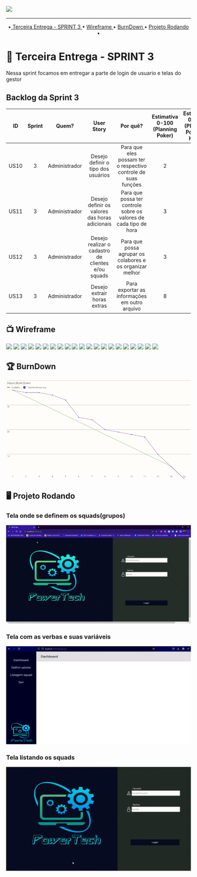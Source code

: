  <img src="https://user-images.githubusercontent.com/102330791/163039449-5e73781f-a340-45b3-a42e-28d95e476e76.png" width="150px" />
</div>

<hr>
<p align="center">  
  •<a href ="🔖">   Terceira Entrega - SPRINT 3 </a> • 
   <a href="#tv-wireframe" >  Wireframe </a> • 
   <a href="#trophy-burndown" >   BurnDown </a> • 
  <a href="	#desktop_computer" >   Projeto Rodando </a> • 
   
  # 🔖  Terceira Entrega - SPRINT 3
Nessa sprint focamos em entregar a parte de login de usuario e telas do gestor

## Backlog da Sprint 3
  
 
|  ID  | Sprint |     Quem?     |                     User Story                     |                              Por quê?                             | Estimativa 0-100 (Planning Poker) | Estimativa 0-100 (Planning Poker) - Horas | Importância  |
|:----:|:------:|:-------------:|:--------------------------------------------------:|:-----------------------------------------------------------------:|:---------------------------------:|:-----------------------------------------:|:-----------------:|
| US10 |    3   | Administrador |         Desejo definir o tipo dos usuários         |   Para que eles possam ter o respectivo controle de suas funções  |                 2                 |                     4                     |        Alta       |
| US11 |    3   | Administrador |   Desejo definir os valores das horas adicionais   | Para que possa ter controle sobre os valores de cada tipo de hora |                 3                 |                     6                     |     Muito Alta    |
| US12 |    3   | Administrador | Desejo realizar o cadastro de clientes e/ou squads |     Para que possa agrupar os colabores e os organizar melhor     |                 3                 |                     6                     |        Alta       |
| US13 |    3   | Administrador |             Desejo extrair horas extras            |           Para exportar as informações em outro arquivo           |                 8                 |                     20                    |        Alta       |<hr>











##  :tv: Wireframe
  <img src="https://github.com/PowerTech-Fatec/API-2RP-NET/blob/master/docs/imagens/Wireframe%203/API%204%C2%BA%20(1)-01.jpg" />
  <img src="https://github.com/PowerTech-Fatec/API-2RP-NET/blob/master/docs/imagens/Wireframe%203/API%204%C2%BA%20(1)-02.jpg" />
  <img src="https://github.com/PowerTech-Fatec/API-2RP-NET/blob/master/docs/imagens/Wireframe%203/API%204%C2%BA%20(1)-03.jpg" />
  <img src="https://github.com/PowerTech-Fatec/API-2RP-NET/blob/master/docs/imagens/Wireframe%203/API%204%C2%BA%20(1)-04.jpg" />
  <img src="https://github.com/PowerTech-Fatec/API-2RP-NET/blob/master/docs/imagens/Wireframe%203/API%204%C2%BA%20(1)-05.jpg" />
  <img src="https://github.com/PowerTech-Fatec/API-2RP-NET/blob/master/docs/imagens/Wireframe%203/API%204%C2%BA%20(1)-06.jpg" />
  <img src="https://github.com/PowerTech-Fatec/API-2RP-NET/blob/master/docs/imagens/Wireframe%203/API%204%C2%BA%20(1)-07.jpg" />
  <img src="https://github.com/PowerTech-Fatec/API-2RP-NET/blob/master/docs/imagens/Wireframe%203/API%204%C2%BA%20(1)-08.jpg" />
  <img src="https://github.com/PowerTech-Fatec/API-2RP-NET/blob/master/docs/imagens/Wireframe%203/API%204%C2%BA%20(1)-09.jpg" />
  <img src="https://github.com/PowerTech-Fatec/API-2RP-NET/blob/master/docs/imagens/Wireframe%203/API%204%C2%BA%20(1)-10.jpg" />
  <img src="https://github.com/PowerTech-Fatec/API-2RP-NET/blob/master/docs/imagens/Wireframe%203/API%204%C2%BA%20(1)-11.jpg" />
  <img src="https://github.com/PowerTech-Fatec/API-2RP-NET/blob/master/docs/imagens/Wireframe%203/API%204%C2%BA%20(1)-12.jpg" />
  <img src="https://github.com/PowerTech-Fatec/API-2RP-NET/blob/master/docs/imagens/Wireframe%203/API%204%C2%BA%20(1)-13.jpg" />
  <img src="https://github.com/PowerTech-Fatec/API-2RP-NET/blob/master/docs/imagens/Wireframe%203/API%204%C2%BA%20(1)-14.jpg" />
  <img src="https://github.com/PowerTech-Fatec/API-2RP-NET/blob/master/docs/imagens/Wireframe%203/API%204%C2%BA%20(1)-15.jpg" />
  <img src="https://github.com/PowerTech-Fatec/API-2RP-NET/blob/master/docs/imagens/Wireframe%203/API%204%C2%BA%20(1)-16.jpg" />
  <img src="https://github.com/PowerTech-Fatec/API-2RP-NET/blob/master/docs/imagens/Wireframe%203/API%204%C2%BA%20(1)-17.jpg" />
  <img src="https://github.com/PowerTech-Fatec/API-2RP-NET/blob/master/docs/imagens/Wireframe%203/API%204%C2%BA%20(1)-18.jpg" />
  <img src="https://github.com/PowerTech-Fatec/API-2RP-NET/blob/master/docs/imagens/Wireframe%203/API%204%C2%BA%20(1)-19.jpg" />
  <img src="https://github.com/PowerTech-Fatec/API-2RP-NET/blob/master/docs/imagens/Wireframe%203/API%204%C2%BA%20(1)-20.jpg" />
  <img src="https://github.com/PowerTech-Fatec/API-2RP-NET/blob/master/docs/imagens/Wireframe%203/API%204%C2%BA%20(1)-21.jpg" />
  
  


  
  ## :trophy: BurnDown
  
  <img src="https://github.com/PowerTech-Fatec/API-2RP-NET/blob/master/docs/imagens/gifs/Hours%20Burn%20Down%20(2).png">
  
 
  ##	:desktop_computer: Projeto Rodando

### Tela onde se definem os squads(grupos)

  <img src="https://github.com/PowerTech-Fatec/API-2RP-NET/blob/master/docs/imagens/gifs/React-App-Google-Chrome-2022-11-06-21-52-59.gif">
  
### Tela com as verbas e suas variáveis

  <img src="https://github.com/PowerTech-Fatec/API-2RP-NET/blob/master/docs/imagens/gifs/ezgif.com-gif-maker.gif">
  
### Tela listando os squads

  <img src="https://github.com/PowerTech-Fatec/API-2RP-NET/blob/master/docs/imagens/gifs/gif.gif">
  

  
  
  
